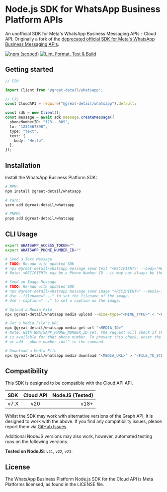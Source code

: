 # Node.js SDK for WhatsApp Business Platform APIs

An unofficial SDK for Meta's WhatsApp Business Messaging APIs - Cloud API.
Originally a fork of the
[deprecated official SDK for Meta's WhatsApp Business Messaging APIs](https://github.com/WhatsApp/WhatsApp-Nodejs-SDK).

[![npm (scoped)][]][sdk-npmjs] [![Lint, Format, Test & Build][]][sdk-ci]

[npm (scoped)]: https://img.shields.io/npm/v/%40great-detail/whatsapp
[sdk-npmjs]: https://www.npmjs.com/package/@great-detail/whatsapp
[Lint, Format, Test & Build]:
  https://github.com/great-detail/WhatsApp-Nodejs-SDK/actions/workflows/nodejs.ci.yml/badge.svg
[sdk-ci]:
  https://github.com/great-detail/WhatsApp-Nodejs-SDK/actions/workflows/nodejs.ci.yml

## Getting started

```typescript
// ESM

import Client from "@great-detail/whatsapp";

// CJS
const CloudAPI = require("@great-detail/whatsapp").default;

const sdk = new Client();
const message = await sdk.message.createMessage({
  phoneNumberID: "123...809",
  to: "1234567890",
  type: "text",
  text: {
    body: "Hello",
  },
});
```

## Installation

Install the WhatsApp Business Platform SDK:

```bash
# NPM:
npm install @great-detail/whatsapp

# Yarn:
yarn add @great-detail/whatsapp

# PNPM:
pnpm add @great-detail/whatsapp
```

## CLI Usage

```bash
export WHATSAPP_ACCESS_TOKEN=""
export WHATSAPP_PHONE_NUMBER_ID=""

# Send a Text Message
# TODO: Re-add with updated SDK
# npx @great-detail/whatsapp message send text "<RECIPIENT>" --body="Hello, World!"
# Note: <RECIPIENT> may be a Phone Number ID - it may not always be the phone number itself.

# Send an Image Message
# TODO: Re-add with updated SDK
# npx @great-detail/whatsapp message send image "<RECIPIENT>" --media-id="<MEDIA_ID>"
# Use --filename="..." to set the filename of the image.
# Use --caption="..." to set a caption on the image.

# Upload a Media File
npx @great-detail/whatsapp media upload --mime-type="<MIME_TYPE>" < "<FILE_FROM_STDIN>"

# Get a Media File's URL
npx @great-detail/whatsapp media get-url "<MEDIA_ID>"
# Note: With WHATSAPP_PHONE_NUMBER_ID set, the request will check if the media
# is available for that phone number. To prevent this check, unset the env var
# or add --phone-number-id="" to the command.

# Download a Media File
npx @great-detail/whatsapp media download "<MEDIA_URL>" > "<FILE_TO_STDOUT>"
```

## Compatibility

This SDK is designed to be compatible with the Cloud API API.

| SDK  | Cloud API | NodeJS (Tested) |
| :--- | :-------: | --------------: |
| v7.X |    v20    |            v18+ |

Whilst the SDK may work with alternative versions of the Graph API, it is
designed to work with the above. If you find any compatibility issues, please
report them via
[GitHub Issues](https://github.com/great-detail/WhatsApp-Nodejs-SDK/issues).

Additional NodeJS versions may also work, however, automated testing runs on
the following versions.

**Tested on NodeJS**: `v21`, `v22`, `v23`.

## License

The WhatsApp Business Platform Node.js SDK for the Cloud API is Meta Platforms
licensed, as found in the LICENSE file.
